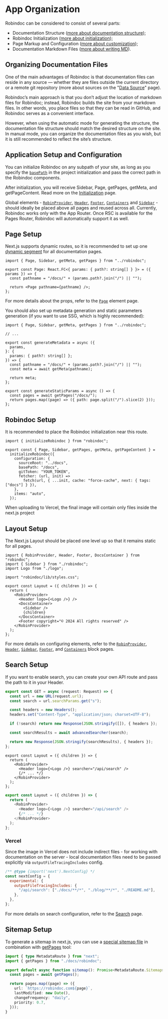 # App Organization

Robindoc can be considered to consist of several parts:

- Documentation Structure ([more about documentation structure](../02-structure/README.md));
- Robindoc Initialization ([more about initialization](../03-initialization.md));
- Page Markup and Configuration ([more about customization](../03-customization/README.md));
- Documentation Markdown Files ([more about writing MD](../02-writing-md.md)).

## Organizing Documentation Files

One of the main advantages of Robindoc is that documentation files can reside in any source — whether they are files outside the current directory or a remote git repository (more about sources on the "[Data Source](../02-structure/03-data-source.md)" page).

Robindoc’s main approach is that you don’t adjust the location of markdown files for Robindoc; instead, Robindoc builds the site from your markdown files. In other words, you place files so that they can be read in GitHub, and Robindoc serves as a convenient interface.

However, when using the automatic mode for generating the structure, the documentation file structure should match the desired structure on the site. In manual mode, you can organize the documentation files as you wish, but it is still recommended to reflect the site’s structure.

## Application Setup and Configuration

You can initialize Robindoc on any subpath of your site, as long as you specify the [`basePath`](../02-structure/01-configuration.md) in the project initialization and pass the correct path in the Robindoc components.

After initialization, you will receive Sidebar, Page, getPages, getMeta, and getPageContent. Read more on the [Initialization](../03-initialization.md) page.

Global elements - [`RobinProvider`](../03-customization/01-elements/robin-provider.md), [`Header`](../03-customization/01-elements/header.md), [`Footer`](../03-customization/01-elements/footer.md), [`Containers`](../03-customization/01-elements/containers.md) and [`Sidebar`](../03-customization/01-elements/sidebar.md) - should ideally be placed above all pages and reused across all.
Currently, Robindoc works only with the App Router. Once RSC is available for the Pages Router, Robindoc will automatically support it as well.

## Page Setup

Next.js supports dynamic routes, so it is recommended to set up one [dynamic segment](https://nextjs.org/docs/app/building-your-application/routing/dynamic-routes#optional-catch-all-segments) for all documentation pages.

```tsx filename="app/docs/[[...path]]/page.tsx"
import { Page, Sidebar, getMeta, getPages } from "../robindoc";

export const Page: React.FC<{ params: { path?: string[] } }> = ({ params }) => {
  const pathname = "/docs/" + (params.path?.join("/") || "");

  return <Page pathname={pathname} />;
};
```

For more details about the props, refer to the [`Page`](../03-customization/01-elements/page.md) element page.

You should also set up metadata generation and static parameters generation (if you want to use SSG, which is highly recommended):

```tsx filename="app/docs/[[...path]]/page.tsx"
import { Page, Sidebar, getMeta, getPages } from "../robindoc";

// ...

export const generateMetadata = async ({
  params,
}: {
  params: { path?: string[] };
}) => {
  const pathname = "/docs/" + (params.path?.join("/") || "");
  const meta = await getMeta(pathname);

  return meta;
};

export const generateStaticParams = async () => {
  const pages = await getPages("/docs/");
  return pages.map((page) => ({ path: page.split("/").slice(2) }));
};
```

## Robindoc Setup

It is recommended to place the Robindoc initialization near this route.

```tsx filename="app/docs/robindoc.ts"
import { initializeRobindoc } from "robindoc";

export const { Page, Sidebar, getPages, getMeta, getPageContent } =
  initializeRobindoc({
    configuration: {
      sourceRoot: "../docs",
      basePath: "/docs",
      gitToken: "YOUR_TOKEN",
      fetcher: (url, init) =>
        fetch(url, { ...init, cache: "force-cache", next: { tags: ["docs"] } }),
    },
    items: "auto",
  });
```

<Note>
When uploading to Vercel, the final image will contain only files inside the next.js project
</Note>

## Layout Setup

The Next.js Layout should be placed one level up so that it remains static for all pages.

```tsx filename="app/docs/layout.tsx"
import { RobinProvider, Header, Footer, DocsContainer } from "robindoc";
import { Sidebar } from "./robindoc";
import Logo from "./logo";

import "robindoc/lib/styles.css";

export const Layout = ({ children }) => {
  return (
    <RobinProvider>
      <Header logo={<Logo />} />
      <DocsContainer>
        <Sidebar />
        {children}
      </DocsContainer>
      <Footer copyright="© 2024 All rights reserved" />
    </RobinProvider>
  );
};
```

For more details on configuring elements, refer to the [`RobinProvider`](../03-customization/01-elements/robin-provider.md), [`Header`](../03-customization/01-elements/header.md), [`Sidebar`](../03-customization/01-elements/sidebar.md), [`Footer`](../03-customization/01-elements/footer.md), and [`Containers`](../03-customization/01-elements/containers.md) block pages.

## Search Setup

If you want to enable search, you can create your own API route and pass the path to it in your Header.

```ts filename="app/api/search/route.ts"
export const GET = async (request: Request) => {
  const url = new URL(request.url);
  const search = url.searchParams.get("s");

  const headers = new Headers();
  headers.set("Content-Type", "application/json; charset=UTF-8");

  if (!search) return new Response(JSON.stringify([]), { headers });

  const searchResults = await advancedSearcher(search);

  return new Response(JSON.stringify(searchResults), { headers });
};
```

```tsx switcher filename="app/docs/layout.tsx" tab="TypeScript"
export const Layout = ({ children }) => {
  return (
    <RobinProvider>
      <Header logo={<Logo />} searcher="/api/search" />
      {/* ... */}
    </RobinProvider>
  );
};
```

```js switcher filename="app/docs/layout.js" tab="JavaScript"
export const Layout = ({ children }) => {
  return (
    <RobinProvider>
      <Header logo={<Logo />} searcher="/api/search" />
      {/* ... */}
    </RobinProvider>
  );
};
```

### Vercel

Since the image in Vercel does not include indirect files - for working with documentation on the server - local documentation files need to be passed explicitly via `outputFileTracingIncludes` config.

```js filename="next.config.js"
/** @type {import('next').NextConfig} */
const nextConfig = {
  experimental: {
    outputFileTracingIncludes: {
      "/api/search": ["./docs/**/*", "./blog/**/*", "./README.md"],
    },
  },
};
```

For more details on search configuration, refer to the [Search](../03-customization/03-search.md) page.

## Sitemap Setup

To generate a sitemap in next.js, you can use a [special sitemap file](https://nextjs.org/docs/app/api-reference/file-conventions/metadata/sitemap) in combination with [getPages](../03-customization/02-tools/get-pages.md) tool:

```ts filename="./app/sitemap.ts"
import { type MetadataRoute } from "next";
import { getPages } from "./docs/robindoc";

export default async function sitemap(): Promise<MetadataRoute.Sitemap> {
  const pages = await getPages();

  return pages.map((page) => ({
    url: `https://robindoc.com${page}`,
    lastModified: new Date(),
    changeFrequency: "daily",
    priority: 0.7,
  }));
}
```

